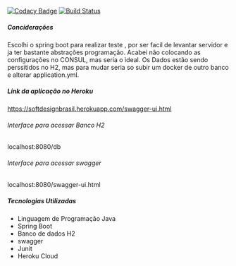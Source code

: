[![Codacy Badge](https://api.codacy.com/project/badge/Grade/e52996a93abe4f0cac08457f34b9fe78)](https://app.codacy.com/app/augustoberwaldt/softdesign?utm_source=github.com&utm_medium=referral&utm_content=augustoberwaldt/softdesign&utm_campaign=Badge_Grade_Dashboard)
[![Build Status](https://travis-ci.org/augustoberwaldt/softdesign.svg?branch=master)](https://travis-ci.org/augustoberwaldt/softdesign)

##### Conciderações

Escolhi o spring boot para realizar teste , por ser facil de levantar servidor e ja ter bastante abstrações programação. 
Acabei não colocando as configurações no CONSUL, mas seria o ideal. Os Dados estão sendo perssitidos no H2, mas para mudar
seria so  subir um docker de outro banco e alterar application.yml.

##### Link da aplicação no Heroku

https://softdesignbrasil.herokuapp.com/swagger-ui.html


###### Interface para acessar Banco H2

localhost:8080/db

###### Interface para acessar swagger

localhost:8080/swagger-ui.html

##### Tecnologias Utilizadas
- Linguagem de Programação Java
- Spring Boot
- Banco de dados H2
- swagger
- Junit
- Heroku Cloud